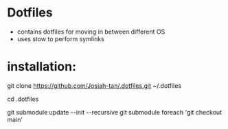 # Dotfiles

- contains dotfiles for moving in between different OS
- uses stow to perform symlinks

# installation:

git clone https://github.com/Josiah-tan/.dotfiles.git ~/.dotfiles

cd .dotfiles

git submodule update --init --recursive
git submodule foreach 'git checkout main'
